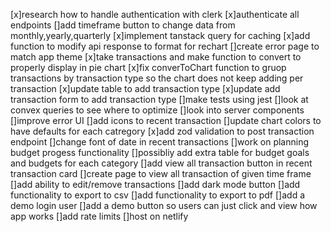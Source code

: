 [x]research how to handle authentication with clerk
[x]authenticate all endpoints
[]add timeframe button to change data from monthly,yearly,quarterly
[x]implement tanstack query for caching
[x]add function to modify api response to format for rechart
[]create error page to match app theme
[x]take transactions and make function to convert to properly display in pie chart
[x]fix converToChart function to gruop transactions by transaction type so the chart does not keep adding per transaction
[x]update table to add transaction type
[x]update add transaction form to add transaction type
[]make tests using jest
[]look at convex queries to see where to optimize
[]look into server components
[]improve error UI
[]add icons to recent transaction
[]update chart colors to have defaults for each catregory
[x]add zod validation to post transaction endpoint
[]change font of date in recent transactions
[]work on planning budget progess functionality
[]possibliy add extra table for budget goals and budgets for each category
[]add view all transaction button in recent transaction card
[]create page to view all transaction of given time frame
[]add ability to edit/remove transactions
[]add dark mode button
[]add functionality to export to csv
[]add functionality to export to pdf
[]add a demo login user
[]add a demo button so users can just click and view how app works
[]add rate limits
[]host on netlify
